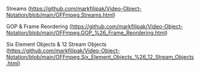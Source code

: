 Streams (https://github.com/markfilipak/Video-Object-Notation/blob/main/OFFmpeg.Streams.html)

GOP & Frame Reordering (https://github.com/markfilipak/Video-Object-Notation/blob/main/OFFmpeg.GOP_%26_Frame_Reordering.html)

Six Element Objects & 12 Stream Objects (https://github.com/markfilipak/Video-Object-Notation/blob/main/OFFmpeg.Six_Element_Objects_%26_12_Stream_Objects.html)
